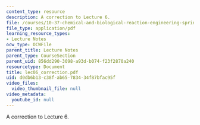 ```yaml
---
content_type: resource
description: A correction to Lecture 6.
file: /courses/10-37-chemical-and-biological-reaction-engineering-spring-2007/d0db6b13c38fab65783434f87bfac95f_lec06_correction.pdf
file_type: application/pdf
learning_resource_types:
- Lecture Notes
ocw_type: OCWFile
parent_title: Lecture Notes
parent_type: CourseSection
parent_uid: 856dd290-3098-a93d-b074-f23f2870a240
resourcetype: Document
title: lec06_correction.pdf
uid: d0db6b13-c38f-ab65-7834-34f87bfac95f
video_files:
  video_thumbnail_file: null
video_metadata:
  youtube_id: null
---
```

A correction to Lecture 6.

